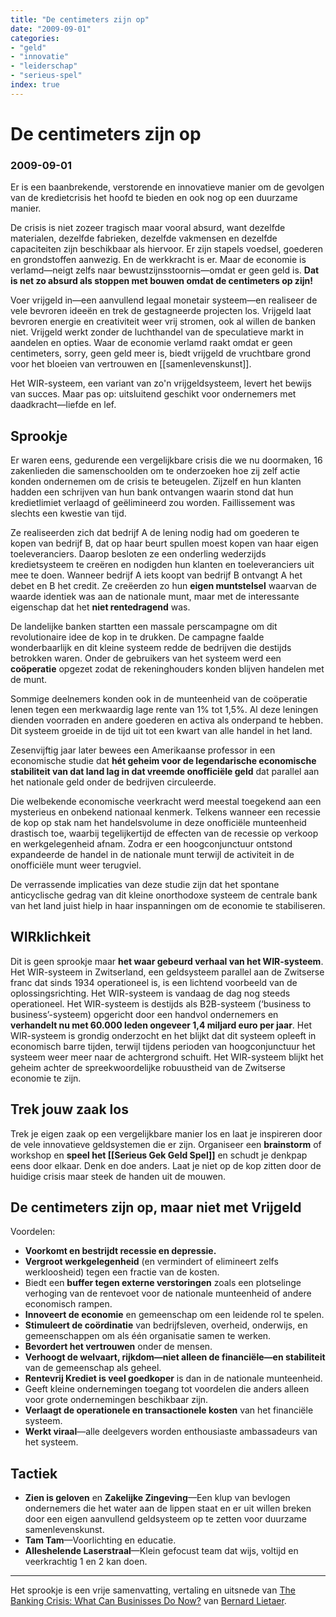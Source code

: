 ```yaml
---
title: "De centimeters zijn op"
date: "2009-09-01"
categories:
- "geld"
- "innovatie"
- "leiderschap"
- "serieus-spel"
index: true
---
```

# De centimeters zijn op
### 2009-09-01

Er is een baanbrekende, verstorende en innovatieve manier om de gevolgen van de kredietcrisis het hoofd te bieden en ook nog op een duurzame manier.

De crisis is niet zozeer tragisch maar vooral absurd, want dezelfde materialen, dezelfde fabrieken, dezelfde vakmensen en dezelfde capaciteiten zijn beschikbaar als hiervoor. Er zijn stapels voedsel, goederen en grondstoffen aanwezig. En de werkkracht is er. Maar de economie is verlamd—neigt zelfs naar bewustzijnsstoornis—omdat er geen geld is. **Dat is net zo absurd als stoppen met bouwen omdat de centimeters op zijn!**

Voer vrijgeld in—een aanvullend legaal monetair systeem—en realiseer de vele bevroren ideeën en trek de gestagneerde projecten los. Vrijgeld laat bevroren energie en creativiteit weer vrij stromen, ook al willen de banken niet. Vrijgeld werkt zonder de luchthandel van de speculatieve markt in aandelen en opties. Waar de economie verlamd raakt omdat er geen centimeters, sorry, geen geld meer is, biedt vrijgeld de vruchtbare grond voor het bloeien van vertrouwen en [[samenlevenskunst]].

Het WIR-systeem, een variant van zo'n vrijgeldsysteem, levert het bewijs van succes. Maar pas op: uitsluitend geschikt voor ondernemers met daadkracht—liefde en lef.


## Sprookje

Er waren eens, gedurende een vergelijkbare crisis die we nu doormaken, 16 zakenlieden die samenschoolden om te onderzoeken hoe zij zelf actie konden ondernemen om de crisis te beteugelen. Zijzelf en hun klanten hadden een schrijven van hun bank ontvangen waarin stond dat hun kredietlimiet verlaagd of geëlimineerd zou worden. Faillissement was slechts een kwestie van tijd.

Ze realiseerden zich dat bedrijf A de lening nodig had om goederen te kopen van bedrijf B, dat op haar beurt spullen moest kopen van haar eigen toeleveranciers. Daarop besloten ze een onderling wederzijds kredietsysteem te creëren en nodigden hun klanten en toeleveranciers uit mee te doen. Wanneer bedrijf A iets koopt van bedrijf B ontvangt A het debet en B het credit. Ze creëerden zo hun **eigen muntstelsel** waarvan de waarde identiek was aan de nationale munt, maar met de interessante eigenschap dat het **niet rentedragend** was.

De landelijke banken startten een massale perscampagne om dit revolutionaire idee de kop in te drukken. De campagne faalde wonderbaarlijk en dit kleine systeem redde de bedrijven die destijds betrokken waren. Onder de gebruikers van het systeem werd een **coöperatie** opgezet zodat de rekeninghouders konden blijven handelen met de munt.

Sommige deelnemers konden ook in de munteenheid van de coöperatie lenen tegen een merkwaardig lage rente van 1% tot 1,5%. Al deze leningen dienden voorraden en andere goederen en activa als onderpand te hebben. Dit systeem groeide in de tijd uit tot een kwart van alle handel in het land.

Zesenvijftig jaar later bewees een Amerikaanse professor in een economische studie dat **hét geheim voor de legendarische economische stabiliteit van dat land lag in dat vreemde onofficiële geld** dat parallel aan het nationale geld onder de bedrijven circuleerde.

Die welbekende economische veerkracht werd meestal toegekend aan een mysterieus en onbekend nationaal kenmerk. Telkens wanneer een recessie de kop op stak nam het handelsvolume in deze onofficiële munteenheid drastisch toe, waarbij tegelijkertijd de effecten van de recessie op verkoop en werkgelegenheid afnam. Zodra er een hoogconjunctuur ontstond expandeerde de handel in de nationale munt terwijl de activiteit in de onofficiële munt weer terugviel.

De verrassende implicaties van deze studie zijn dat het spontane anticyclische gedrag van dit kleine onorthodoxe systeem de centrale bank van het land juist hielp in haar inspanningen om de economie te stabiliseren.


## WIRklichkeit

Dit is geen sprookje maar **het waar gebeurd verhaal van het WIR-systeem**. Het WIR-systeem in Zwitserland, een geldsysteem parallel aan de Zwitserse franc dat sinds 1934 operationeel is, is een lichtend voorbeeld van de oplossingsrichting. Het WIR-systeem is vandaag de dag nog steeds operationeel. Het WIR-systeem is destijds als B2B-systeem (‘business to business’-systeem) opgericht door een handvol ondernemers en **verhandelt nu met 60.000 leden ongeveer 1,4 miljard euro per jaar**. Het WIR-systeem is grondig onderzocht en het blijkt dat dit systeem opleeft in economisch barre tijden, terwijl tijdens perioden van hoogconjunctuur het systeem weer meer naar de achtergrond schuift. Het WIR-systeem blijkt het geheim achter de spreekwoordelijke robuustheid van de Zwitserse economie te zijn.


## Trek jouw zaak los

Trek je eigen zaak op een vergelijkbare manier los en laat je inspireren door de vele innovatieve geldsystemen die er zijn. Organiseer een **brainstorm** of workshop en **speel het [[Serieus Gek Geld Spel]]** en schudt je denkpap eens door elkaar. Denk en doe anders. Laat je niet op de kop zitten door de huidige crisis maar steek de handen uit de mouwen.


## De centimeters zijn op, maar niet met Vrijgeld

Voordelen:
* **Voorkomt en bestrijdt recessie en depressie.**
* **Vergroot werkgelegenheid** (en vermindert of elimineert zelfs werkloosheid) tegen een fractie van de kosten.
* Biedt een **buffer tegen externe verstoringen** zoals een plotselinge verhoging van de rentevoet voor de nationale munteenheid of andere economisch rampen.
* **Innoveert de economie** en gemeenschap om een leidende rol te spelen.
* **Stimuleert de coördinatie** van bedrijfsleven, overheid, onderwijs, en gemeenschappen om als één organisatie samen te werken.
* **Bevordert het vertrouwen** onder de mensen.
* **Verhoogt de welvaart, rijkdom—niet alleen de financiële—en stabiliteit** van de gemeenschap als geheel.
* **Rentevrij Krediet is veel goedkoper** is dan in de nationale munteenheid.
* Geeft kleine ondernemingen toegang tot voordelen die anders alleen voor grote ondernemingen beschikbaar zijn.
* **Verlaagt de operationele en transactionele kosten** van het financiële systeem.
* **Werkt viraal**—alle deelgevers worden enthousiaste ambassadeurs van het systeem.

## Tactiek

* **Zien is geloven** en **Zakelijke Zingeving**—Een klup van bevlogen ondernemers die het water aan de lippen staat en er uit willen breken door een eigen aanvullend geldsysteem op te zetten voor duurzame samenlevenskunst.
* **Tam Tam**—Voorlichting en educatie.
* **Alleshelende Laserstraal**—Klein gefocust team dat wijs, voltijd en veerkrachtig 1 en 2 kan doen.

----
Het sprookje is een vrije samenvatting, vertaling en uitsnede van [The Banking Crisis: What Can Businisses Do Now?](http://aardnoot.nl/The_Banking_Crisis:_What_Can_Businesses_Do_Now%3F) van [Bernard Lietaer](http://aardnoot.nl/Bernard_Lietaer).
